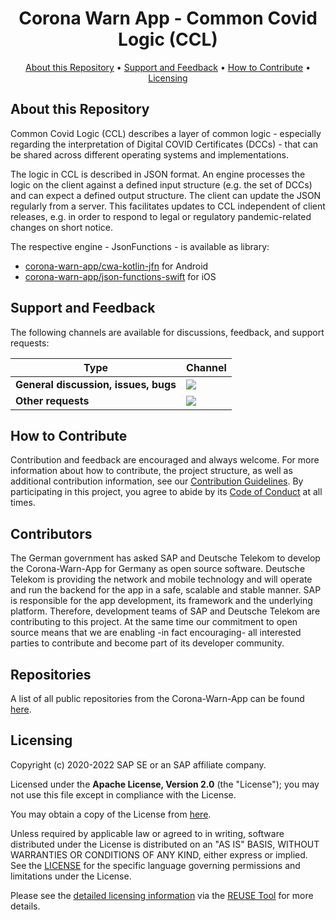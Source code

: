 <h1 align="center">
    Corona Warn App - Common Covid Logic (CCL)
</h1>

<p align="center">
    <a href="#about-this-repository">About this Repository</a> •
    <a href="#support-and-feedback">Support and Feedback</a> •
    <a href="#how-to-contribute">How to Contribute</a> •
    <a href="#licensing">Licensing</a>
</p>

## About this Repository

Common Covid Logic (CCL) describes a layer of common logic - especially regarding the interpretation of Digital COVID Certificates (DCCs) - that can be shared across different operating systems and implementations.

The logic in CCL is described in JSON format. An engine processes the logic on the client against a defined input structure (e.g. the set of DCCs) and can expect a defined output structure. The client can update the JSON regularly from a server. This facilitates updates to CCL independent of client releases, e.g. in order to respond to legal or regulatory pandemic-related changes on short notice.

The respective engine - JsonFunctions - is available as library:

- [corona-warn-app/cwa-kotlin-jfn](https://github.com/corona-warn-app/cwa-kotlin-jfn) for Android
- [corona-warn-app/json-functions-swift](https://github.com/corona-warn-app/json-functions-swift) for iOS

## Support and Feedback

The following channels are available for discussions, feedback, and support requests:

| Type                     | Channel                                                |
| ------------------------ | ------------------------------------------------------ |
| **General discussion, issues, bugs**   | <a href="https://github.com/corona-warn-app/cwa-app-ccl/issues/new/choose" title="General Discussion"><img src="https://img.shields.io/github/issues/corona-warn-app/cwa-app-ccl/question.svg?style=flat-square"></a> </a>   |
| **Other requests**    | <a href="mailto:corona-warn-app.opensource@sap.com" title="Email CWA Team"><img src="https://img.shields.io/badge/email-CWA%20team-green?logo=mail.ru&style=flat-square&logoColor=white"></a> |

## How to Contribute

Contribution and feedback are encouraged and always welcome. For more information about how to contribute, the project structure, as well as additional contribution information, see our [Contribution Guidelines](./CONTRIBUTING.md). By participating in this project, you agree to abide by its [Code of Conduct](./CODE_OF_CONDUCT.md) at all times.

## Contributors

The German government has asked SAP and Deutsche Telekom to develop the Corona-Warn-App for Germany as open source software. Deutsche Telekom is providing the network and mobile technology and will operate and run the backend for the app in a safe, scalable and stable manner. SAP is responsible for the app development, its framework and the underlying platform. Therefore, development teams of SAP and Deutsche Telekom are contributing to this project. At the same time our commitment to open source means that we are enabling -in fact encouraging- all interested parties to contribute and become part of its developer community.

## Repositories

A list of all public repositories from the Corona-Warn-App can be found [here](https://github.com/corona-warn-app/cwa-documentation/blob/master/README.md#repositories).

## Licensing

Copyright (c) 2020-2022 SAP SE or an SAP affiliate company.

Licensed under the **Apache License, Version 2.0** (the "License"); you may not use this file except in compliance with the License.

You may obtain a copy of the License from [here](./LICENSE).

Unless required by applicable law or agreed to in writing, software distributed under the License is distributed on an "AS IS" BASIS, WITHOUT WARRANTIES OR CONDITIONS OF ANY KIND, either express or implied. See the [LICENSE](./LICENSE) for the specific language governing permissions and limitations under the License.

Please see the [detailed licensing information](https://api.reuse.software/info/github.com/corona-warn-app/cwa-app-ccl) via the [REUSE Tool](https://reuse.software/) for more details.

